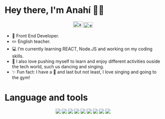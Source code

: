 # Hey there, I'm Anahí :woman_technologist:

<p align="center">
<a href="https://www.linkedin.com/in/anah%C3%AD-bravo-celis-886627128/" target="blank"><img src="https://raw.githubusercontent.com/rahuldkjain/github-profile-readme-generator/master/src/images/icons/Social/linked-in-alt.svg"  alt="anahibravoLinkedinProfile" height="21" width="30" /></a>
<a href="mailto:ajbravoc@gmail.com" target="blank"><img src="https://www.vectorlogo.zone/logos/gmail/gmail-icon.svg" alt="emailAnahiBravo" height="18" width="31" /></a>
</p>


- 👀 Front End Developer.
- :pencil2: English teacher.
- 💻 I’m currently learning REACT, Node.JS and working on my coding skills.
- :musical_note: I also love pushing myself to learn and enjoy different activities ouside the tech world, such us dancing and singing. 
- :sparkles: Fun fact: I have a :dog: and last but not least, I love singing and going to the gym!


# Language and tools

<div id="stats" align="center">
<img src="https://img.shields.io/badge/HTML5-E34F26?style=for-the-badge&logo=html5&logoColor=white" />
<img src="https://img.shields.io/badge/CSS3-1572B6?style=for-the-badge&logo=css3&logoColor=white" />
<img src="https://img.shields.io/badge/JavaScript-323330?style=for-the-badge&logo=javascript&logoColor=F7DF1E" />
<img src="https://img.shields.io/badge/GIT-E44C30?style=for-the-badge&logo=git&logoColor=white" />
<img src="https://img.shields.io/badge/GitHub-100000?style=for-the-badge&logo=github&logoColor=white" />
<img src="https://img.shields.io/badge/VSCode-0078D4?style=for-the-badge&logo=visual%20studio%20code&logoColor=white" />
<img src="https://img.shields.io/badge/firebase-ffca28?style=for-the-badge&logo=firebase&logoColor=black" />
<img src="https://img.shields.io/badge/Figma-F24E1E?style=for-the-badge&logo=figma&logoColor=white" />
<img src="https://img.shields.io/badge/Trello-0052CC?style=for-the-badge&logo=trello&logoColor=white" />
</div>
<!---
Ajbravoc/Ajbravoc is a ✨ special ✨ repository because its `README.md` (this file) appears on your GitHub profile.
You can click the Preview link to take a look at your changes.
--->
